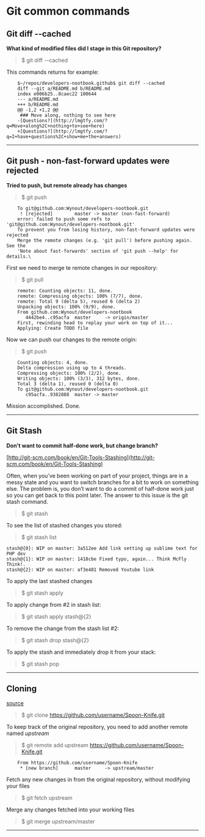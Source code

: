 # Git common commands

## Git diff --cached
**What kind of modified files did I stage in this Git repository?**

>$ git diff --cached

This commands returns for example:

		$~/repos/developers-nootbook.github$ git diff --cached
		diff --git a/README.md b/README.md
		index e006b25..8caec22 100644
		--- a/README.md
		+++ b/README.md
		@@ -1,2 +1,2 @@
		 ### Move along, nothing to see here
		-[Questions?](http://lmgtfy.com/?q=Move+along%2C+nothing+to+see+here)
		+[Questions?](http://lmgtfy.com/?q=I+have+questions%2C+show+me+the+answers)


-------------------------------

## Git push - non-fast-forward updates were rejected
**Tried to push, but remote already has changes**

>$ git push

		To git@github.com:Wynout/developers-nootbook.git
		 ! [rejected]        master -> master (non-fast-forward)
		error: failed to push some refs to 'git@github.com:Wynout/developers-nootbook.git'
		To prevent you from losing history, non-fast-forward updates were rejected
		Merge the remote changes (e.g. 'git pull') before pushing again.  See the
		'Note about fast-forwards' section of 'git push --help' for details.\

First we need to merge te remote changes in our repository:

>$ git pull

		remote: Counting objects: 11, done.
		remote: Compressing objects: 100% (7/7), done.
		remote: Total 9 (delta 5), reused 6 (delta 2)
		Unpacking objects: 100% (9/9), done.
		From github.com:Wynout/developers-nootbook
		   4442be4..c95acfa  master     -> origin/master
		First, rewinding head to replay your work on top of it...
		Applying: Create TODO file

Now we can push our changes to the remote origin:

>$ git push

		Counting objects: 4, done.
		Delta compression using up to 4 threads.
		Compressing objects: 100% (2/2), done.
		Writing objects: 100% (3/3), 312 bytes, done.
		Total 3 (delta 1), reused 0 (delta 0)
		To git@github.com:Wynout/developers-nootbook.git
		   c95acfa..9382888  master -> master

Mission accomplished. Done.

-------------------------------

## Git Stash
**Don't want to commit half-done work, but change branch?**

[http://git-scm.com/book/en/Git-Tools-Stashing](http://git-scm.com/book/en/Git-Tools-Stashing)

Often, when you’ve been working on part of your project, things are in a messy state and you want to switch branches for a bit to work on something else. The problem is, you don’t want to do a commit of half-done work just so you can get back to this point later. The answer to this issue is the git stash command.

>$ git stash

To see the list of stashed changes you stored:
>$ git stash list

	stash@{0}: WIP on master: 3a512ee Add link setting up sublime text for PHP dev
	stash@{1}: WIP on master: 1418cbe Fixed typo, again... Think McFly Think!.
	stash@{2}: WIP on master: af3e481 Removed Youtube link

To apply the last stashed changes
>$ git stash apply

To apply change from #2 in stash list:
>$ git stash apply stash@{2}

To remove the change from the stash list #2:
>$ git stash drop stash@{2}

To apply the stash and immediately drop it from your stack:
>$ git stash pop

-------------------------------

## Cloning

[source](https://help.github.com/articles/fork-a-repo)

>$ git clone https://github.com/username/Spoon-Knife.git

To keep track of the original repository, you need to add another remote named *upstream*

>$ git remote add upstream https://github.com/username/Spoon-Knife.git

		From https://github.com/username/Spoon-Knife
		 * [new branch]      master     -> upstream/master

Fetch any new changes in from the original repository, without modifying your files

>$ git fetch upstream

Merge any changes fetched into your working files

>$ git merge upstream/master

-------------------------------

